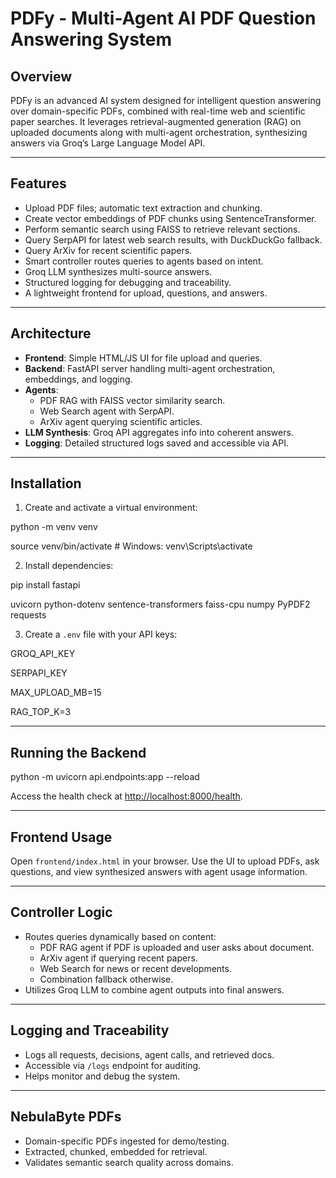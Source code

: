 # PDFy - Multi-Agent AI PDF Question Answering System

## Overview

PDFy is an advanced AI system designed for intelligent question answering over domain-specific PDFs, combined with real-time web and scientific paper searches. It leverages retrieval-augmented generation (RAG) on uploaded documents along with multi-agent orchestration, synthesizing answers via Groq’s Large Language Model API.

---

## Features

- Upload PDF files; automatic text extraction and chunking.
- Create vector embeddings of PDF chunks using SentenceTransformer.
- Perform semantic search using FAISS to retrieve relevant sections.
- Query SerpAPI for latest web search results, with DuckDuckGo fallback.
- Query ArXiv for recent scientific papers.
- Smart controller routes queries to agents based on intent.
- Groq LLM synthesizes multi-source answers.
- Structured logging for debugging and traceability.
- A lightweight frontend for upload, questions, and answers.

---

## Architecture

- **Frontend**: Simple HTML/JS UI for file upload and queries.
- **Backend**: FastAPI server handling multi-agent orchestration, embeddings, and logging.
- **Agents**:
  - PDF RAG with FAISS vector similarity search.
  - Web Search agent with SerpAPI.
  - ArXiv agent querying scientific articles.
- **LLM Synthesis**: Groq API aggregates info into coherent answers.
- **Logging**: Detailed structured logs saved and accessible via API.

---

## Installation

1. Create and activate a virtual environment:

python -m venv venv

source venv/bin/activate # Windows: venv\Scripts\activate



2. Install dependencies:

pip install fastapi

uvicorn python-dotenv sentence-transformers faiss-cpu numpy PyPDF2 requests



3. Create a `.env` file with your API keys:

GROQ_API_KEY

SERPAPI_KEY

MAX_UPLOAD_MB=15

RAG_TOP_K=3



---

## Running the Backend

python -m uvicorn api.endpoints:app --reload


Access the health check at [http://localhost:8000/health](http://localhost:8000/health).

---

## Frontend Usage

Open `frontend/index.html` in your browser. Use the UI to upload PDFs, ask questions, and view synthesized answers with agent usage information.

---

## Controller Logic

- Routes queries dynamically based on content:
  - PDF RAG agent if PDF is uploaded and user asks about document.
  - ArXiv agent if querying recent papers.
  - Web Search for news or recent developments.
  - Combination fallback otherwise.
- Utilizes Groq LLM to combine agent outputs into final answers.

---

## Logging and Traceability

- Logs all requests, decisions, agent calls, and retrieved docs.
- Accessible via `/logs` endpoint for auditing.
- Helps monitor and debug the system.

---

## NebulaByte PDFs

- Domain-specific PDFs ingested for demo/testing.
- Extracted, chunked, embedded for retrieval.
- Validates semantic search quality across domains.
